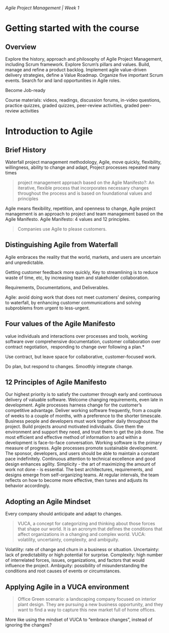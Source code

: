 *Agile Project Management | Week 1*

# Getting started with the course

## Overview

Explore the history, approach and philosophy of Agile Project Management, including Scrum framework. Explore Scrum’s pillars and values. Build, manage and refine a product backlog. Implement agile value-driven delivery strategies, define a Value Roadmap. Organize five important Scrum events. Search for and land opportunities in Agile roles. 

Become Job-ready

Course materials: videos, readings, discussion forums, in-video questions, practice quizzes, graded quizzes, peer-review activities, graded peer-review activities

# Introduction to Agile

## Brief History

Waterfall project management methodology,
Agile, move quickly, flexibility, willingness, ability to change and adapt,
Project processes repeated many times

> project management approach based on the Agile Manifesto?:
An iterative, flexible process that incorporates necessary changes throughout the process and is based on foundational values and principles

Agile means flexibility, repetition, and openness to change,
Agile project management is an approach to project and team management based on the Agile Manifesto.
Agile Manifesto: 4 values and 12 principles.

> Companies use Agile to please customers.

## Distinguishing Agile from Waterfall

Agile embraces the reality that the world, markets, and users are uncertain and unpredictable.

Getting customer feedback more quickly, 
Key to streamlining is to reduce waste of time, etc, by increasing team and stakeholder collaboration.

Requirements, Documentations, and Deliverables.

Agile: avoid doing work that does not meet customers’ desires, comparing to waterfall, by enhancing customer communications and solving subproblems from urgent to less-urgent.

## Four values of the Agile Manifesto

value individuals and interactions over processes and tools, 
working software over comprehensive documentation, 
customer collaboration over contract negotiation, 
responding to change over following a plan.*

Use contract, but leave space for collaborative, customer-focused work.

Do plan, but respond to changes. Smoothly integrate change. 

## 12 Principles of Agile Manifesto

Our highest priority is to satisfy the customer through early and continuous delivery of valuable software.
Welcome changing requirements, even late in development. Agile processes harness change for the customer’s competitive advantage.
Deliver working software frequently, from a couple of weeks to a couple of months, with a preference to the shorter timescale.
Business people and developers must work together daily throughout the project.
Build projects around motivated individuals. Give them the environment and support they need, and trust them to get the job done.
The most efficient and effective method of information to and within a development is face-to-face conversation.
Working software is the primary measure of progress.
Agile processes promote sustainable development. The sponsor, developers, and users should be able to maintain a constant pace indefinitely.
Continuous attention to technical excellence and good design enhances agility.
Simplicity - the art of maximizing the amount of work not done - is essential.
The best architectures, requirements, and designs emerge from self-organizing teams.
At regular intervals, the team reflects on how to become more effective, then tunes and adjusts its behavior accordingly.

## Adopting an Agile Mindset

Every company should anticipate and adapt to changes. 

> VUCA, a concept for categorizing and thinking about those forces that shape our world.
It is an acronym that defines the conditions that affect organizations in a changing and complex world. VUCA: volatility, uncertainty, complexity, and ambiguity.

Volatility: rate of change and churn in a business or situation.
Uncertainty: lack of predictability or high potential for surprise.
Complexity: high number of interrelated forces, issues, organizations, and factors that would influence the project. 
Ambiguity: possibility of misunderstanding the conditions and root causes of events or circumstances.

## Applying Agile in a VUCA environment

> Office Green scenario: a landscaping company focused on interior plant design. They are pursuing a new business opportunity, and they want to find a way to capture this new market full of home offices. 

More like using the mindset of VUCA to “embrace changes”, instead of ignoring the changes?

